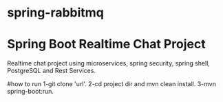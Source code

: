 # spring-rabbitmq
# Spring Boot Realtime Chat Project

Realtime chat project using microservices, spring security, spring shell, PostgreSQL and Rest Services.

#how to run
1-git clone 'url'.
2-cd project dir and mvn clean install.
3-mvn spring-boot:run.
